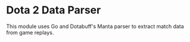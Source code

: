 # Dota 2 Data Parser
This module uses Go and Dotabuff's Manta parser to extract match data from game replays.
